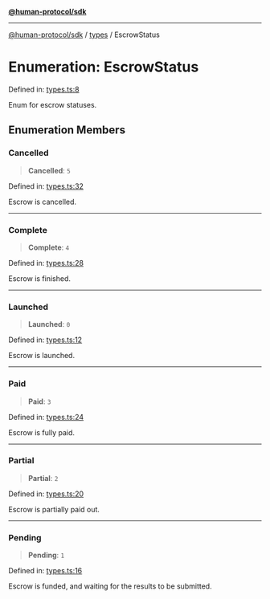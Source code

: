 [**@human-protocol/sdk**](../../README.md)

***

[@human-protocol/sdk](../../modules.md) / [types](../README.md) / EscrowStatus

# Enumeration: EscrowStatus

Defined in: [types.ts:8](https://github.com/humanprotocol/human-protocol/blob/06afdec15d4185a13ccdd98fd231f6651db0e480/packages/sdk/typescript/human-protocol-sdk/src/types.ts#L8)

Enum for escrow statuses.

## Enumeration Members

### Cancelled

> **Cancelled**: `5`

Defined in: [types.ts:32](https://github.com/humanprotocol/human-protocol/blob/06afdec15d4185a13ccdd98fd231f6651db0e480/packages/sdk/typescript/human-protocol-sdk/src/types.ts#L32)

Escrow is cancelled.

***

### Complete

> **Complete**: `4`

Defined in: [types.ts:28](https://github.com/humanprotocol/human-protocol/blob/06afdec15d4185a13ccdd98fd231f6651db0e480/packages/sdk/typescript/human-protocol-sdk/src/types.ts#L28)

Escrow is finished.

***

### Launched

> **Launched**: `0`

Defined in: [types.ts:12](https://github.com/humanprotocol/human-protocol/blob/06afdec15d4185a13ccdd98fd231f6651db0e480/packages/sdk/typescript/human-protocol-sdk/src/types.ts#L12)

Escrow is launched.

***

### Paid

> **Paid**: `3`

Defined in: [types.ts:24](https://github.com/humanprotocol/human-protocol/blob/06afdec15d4185a13ccdd98fd231f6651db0e480/packages/sdk/typescript/human-protocol-sdk/src/types.ts#L24)

Escrow is fully paid.

***

### Partial

> **Partial**: `2`

Defined in: [types.ts:20](https://github.com/humanprotocol/human-protocol/blob/06afdec15d4185a13ccdd98fd231f6651db0e480/packages/sdk/typescript/human-protocol-sdk/src/types.ts#L20)

Escrow is partially paid out.

***

### Pending

> **Pending**: `1`

Defined in: [types.ts:16](https://github.com/humanprotocol/human-protocol/blob/06afdec15d4185a13ccdd98fd231f6651db0e480/packages/sdk/typescript/human-protocol-sdk/src/types.ts#L16)

Escrow is funded, and waiting for the results to be submitted.
